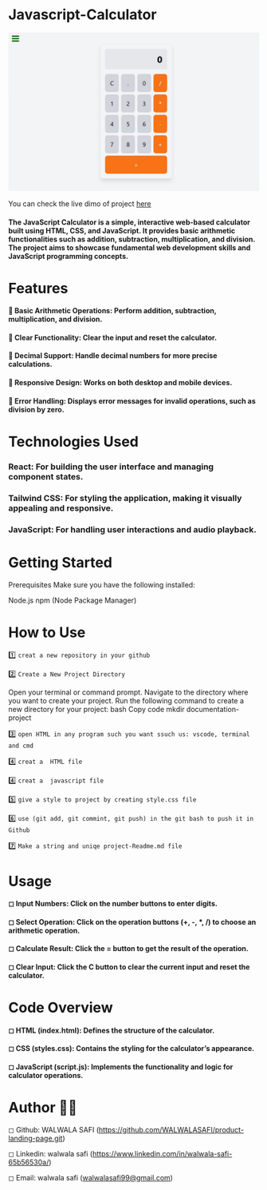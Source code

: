 # Javascript-Calculator
 ![alt text](image/SharedScreenshot.jpg)


You can check the live dimo of project [here](https://drum-machine-ten-mocha.vercel.app/)
#### The JavaScript Calculator is a simple, interactive web-based calculator built using HTML, CSS, and JavaScript. It provides basic arithmetic functionalities such as addition, subtraction, multiplication, and division. The project aims to showcase fundamental web development skills and JavaScript programming concepts.


# Features
#### 🔹 Basic Arithmetic Operations: Perform addition, subtraction, multiplication, and division.


#### 🔹 Clear Functionality: Clear the input and reset the calculator.


#### 🔹 Decimal Support: Handle decimal numbers for more precise calculations.


#### 🔹 Responsive Design: Works on both desktop and mobile devices.


#### 🔹 Error Handling: Displays error messages for invalid operations, such as division by zero.



# Technologies Used

### React: For building the user interface and managing component states.

### Tailwind CSS: For styling the application, making it visually appealing and responsive.

### JavaScript: For handling user interactions and audio playback.

# Getting Started

Prerequisites
Make sure you have the following installed:

Node.js
npm (Node Package Manager)


# How to Use
1️⃣ `creat a new repository in your github`


2️⃣  `Create a New Project Directory`

Open your terminal or command prompt. Navigate to the directory where you want to create your project. Run the following command to create a new directory for your project: bash Copy code mkdir documentation-project

3️⃣  `open HTML in any program such you want ssuch us: vscode, terminal and cmd`

4️⃣ `creat a  HTML file`

4️⃣ `creat a  javascript file`

5️⃣ `give a style to project by creating style.css file` 

6️⃣ `use (git add, git commint, git push) in the git bash to push it in Github`

7️⃣  `Make a string and uniqe project-Readme.md file`



# Usage

#### ◻ Input Numbers: Click on the number buttons to enter digits.
#### ◻ Select Operation: Click on the operation buttons (+, -, *, /) to choose an arithmetic operation.
#### ◻ Calculate Result: Click the = button to get the result of the operation.
#### ◻ Clear Input: Click the C button to clear the current input and reset the calculator.



# Code Overview

#### ◻ HTML (index.html): Defines the structure of the calculator.
#### ◻ CSS (styles.css): Contains the styling for the calculator’s appearance.
#### ◻ JavaScript (script.js): Implements the functionality and logic for calculator operations.


# Author 🔵✅
◻ Github: WALWALA SAFI (https://github.com/WALWALASAFI/product-landing-page.git)

◻ Linkedin:  walwala safi (https://www.linkedin.com/in/walwala-safi-65b56530a/)

◻ Email: walwala safi (walwalasafi99@gmail.com)
